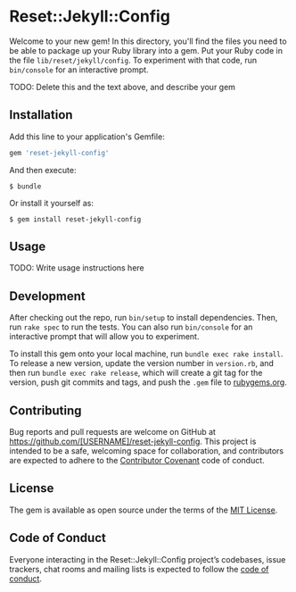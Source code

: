 # Reset::Jekyll::Config

Welcome to your new gem! In this directory, you'll find the files you need to be able to package up your Ruby library into a gem. Put your Ruby code in the file `lib/reset/jekyll/config`. To experiment with that code, run `bin/console` for an interactive prompt.

TODO: Delete this and the text above, and describe your gem

## Installation

Add this line to your application's Gemfile:

```ruby
gem 'reset-jekyll-config'
```

And then execute:

    $ bundle

Or install it yourself as:

    $ gem install reset-jekyll-config

## Usage

TODO: Write usage instructions here

## Development

After checking out the repo, run `bin/setup` to install dependencies. Then, run `rake spec` to run the tests. You can also run `bin/console` for an interactive prompt that will allow you to experiment.

To install this gem onto your local machine, run `bundle exec rake install`. To release a new version, update the version number in `version.rb`, and then run `bundle exec rake release`, which will create a git tag for the version, push git commits and tags, and push the `.gem` file to [rubygems.org](https://rubygems.org).

## Contributing

Bug reports and pull requests are welcome on GitHub at https://github.com/[USERNAME]/reset-jekyll-config. This project is intended to be a safe, welcoming space for collaboration, and contributors are expected to adhere to the [Contributor Covenant](http://contributor-covenant.org) code of conduct.

## License

The gem is available as open source under the terms of the [MIT License](https://opensource.org/licenses/MIT).

## Code of Conduct

Everyone interacting in the Reset::Jekyll::Config project’s codebases, issue trackers, chat rooms and mailing lists is expected to follow the [code of conduct](https://github.com/[USERNAME]/reset-jekyll-config/blob/master/CODE_OF_CONDUCT.md).
